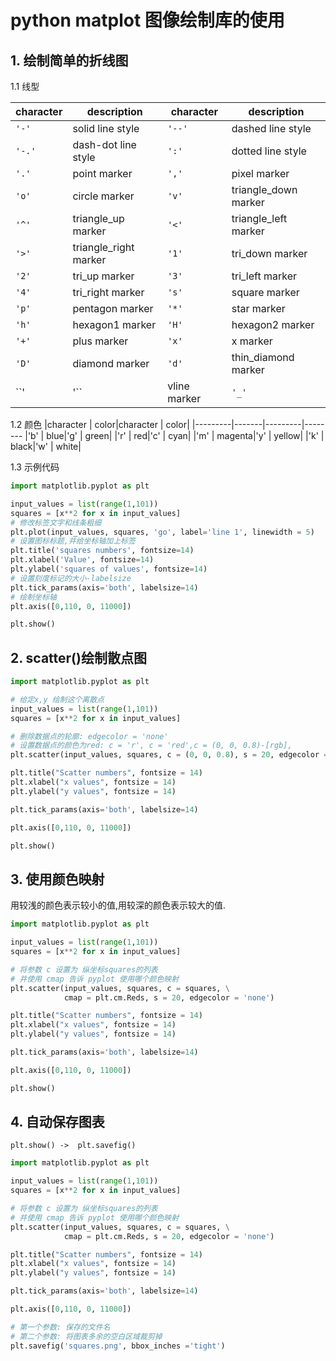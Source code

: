 # python matplot 图像绘制库的使用    
## 1. 绘制简单的折线图    
1.1 线型   

|character|description|character|description|
|---------|--------|---------|--------
|``'-'``  |solid line style|``'--'`` |dashed line style|
|``'-.'`` |dash-dot line style|``':'``  |dotted line style|
|``'.'``  |point marker|``','``  |pixel marker|
|``'o'``  |circle marker|``'v'``  |triangle_down marker|
|``'^'``  |triangle_up marker|``'<'``  |triangle_left marker|
|``'>'``  |triangle_right marker|``'1'``  |tri_down marker|
|``'2'``  |tri_up marker|``'3'``  |tri_left marker|
|``'4'``  |tri_right marker|``'s'``  |square marker|
|``'p'``  |pentagon marker|``'*'``  |star marker|
|``'h'``  |hexagon1 marker|``'H'``  |hexagon2 marker|
|``'+'``  |plus marker|``'x'``  |x marker|
|``'D'``  |diamond marker|``'d'``  |thin_diamond marker|
|``'|'``  |vline marker|``'_'``  |hline marker|

1.2 颜色
|character  | color|character  | color|
|---------|-------|---------|--------
|'b'      |  blue|'g'      |  green|
|'r'      |  red|'c'      |  cyan|
|'m'      |  magenta|'y'      |  yellow|
|'k'      |  black|'w'      |  white|

1.3 示例代码   
```python
import matplotlib.pyplot as plt

input_values = list(range(1,101))
squares = [x**2 for x in input_values]
# 修改标签文字和线条粗细
plt.plot(input_values, squares, 'go', label='line 1', linewidth = 5)
# 设置图标标题,并给坐标轴加上标签
plt.title('squares numbers', fontsize=14)
plt.xlabel('Value', fontsize=14)
plt.ylabel('squares of values', fontsize=14)
# 设置刻度标记的大小-labelsize
plt.tick_params(axis='both', labelsize=14)
# 绘制坐标轴
plt.axis([0,110, 0, 11000])

plt.show()

```
## 2. scatter()绘制散点图   
```python
import matplotlib.pyplot as plt

# 给定x,y 绘制这个离散点
input_values = list(range(1,101))
squares = [x**2 for x in input_values]

# 删除数据点的轮廓: edgecolor = 'none'
# 设置数据点的颜色为red: c = 'r', c = 'red',c = (0, 0, 0.8)-[rgb],
plt.scatter(input_values, squares, c = (0, 0, 0.8), s = 20, edgecolor = 'none')

plt.title("Scatter numbers", fontsize = 14)
plt.xlabel("x values", fontsize = 14)
plt.ylabel("y values", fontsize = 14)

plt.tick_params(axis='both', labelsize=14)

plt.axis([0,110, 0, 11000])

plt.show()
```
## 3. 使用颜色映射   
用较浅的颜色表示较小的值,用较深的颜色表示较大的值.    
```python
import matplotlib.pyplot as plt

input_values = list(range(1,101))
squares = [x**2 for x in input_values]

# 将参数 c 设置为 纵坐标squares的列表   
# 并使用 cmap 告诉 pyplot 使用哪个颜色映射   
plt.scatter(input_values, squares, c = squares, \
            cmap = plt.cm.Reds, s = 20, edgecolor = 'none')

plt.title("Scatter numbers", fontsize = 14)
plt.xlabel("x values", fontsize = 14)
plt.ylabel("y values", fontsize = 14)

plt.tick_params(axis='both', labelsize=14)

plt.axis([0,110, 0, 11000])

plt.show()
```
## 4. 自动保存图表   
`plt.show() ->  plt.savefig()`   
```python
import matplotlib.pyplot as plt

input_values = list(range(1,101))
squares = [x**2 for x in input_values]

# 将参数 c 设置为 纵坐标squares的列表   
# 并使用 cmap 告诉 pyplot 使用哪个颜色映射   
plt.scatter(input_values, squares, c = squares, \
            cmap = plt.cm.Reds, s = 20, edgecolor = 'none')

plt.title("Scatter numbers", fontsize = 14)
plt.xlabel("x values", fontsize = 14)
plt.ylabel("y values", fontsize = 14)

plt.tick_params(axis='both', labelsize=14)

plt.axis([0,110, 0, 11000])

# 第一个参数: 保存的文件名
# 第二个参数: 将图表多余的空白区域裁剪掉 
plt.savefig('squares.png', bbox_inches ='tight')
```
